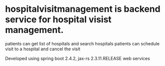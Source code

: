 # hospitalvisitmanagement is backend service for hospital visist management.
patients can get list of hospitals and search hospitals
patients can schedule visit to a hospital and cancel the visit

Developed using spring boot 2.4.2, jax-rs 2.3.11.RELEASE web services


